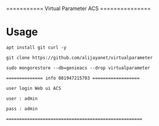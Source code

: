 =========== Virtual Parameter ACS ===============

# Usage
```
apt install git curl -y
```
```
git clone https://github.com/alijayanet/virtualparameter
```
```
sudo mongorestore --db=genieacs --drop virtualparameter

============== info 081947215703 ==================

user login Web ui ACS

user : admin

pass : admin

====================================================
